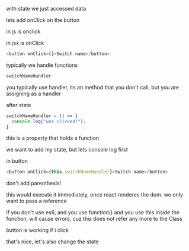 with state we just accessed data

lets add onClick on the button

in js is onclick

in jsx is onClick

```js
<button onClick={}>Switch name</button>
```

typically we handle functions

```js
switchNameHandler
```


you typically use handler, its an method that you don't call, but you are assigning as a handler

after state

```js
switchNameHandler = () => {
  console.log("was clicked!");
}
```
this is a property that holds a function

we want to add my state, but lets console log first

in button

```js
<button onClick={this.switchNameHandler}>Switch name</button>
```

don't add parenthesis!

this would execute it immediately, once react renderes the dom. we only want to pass a reference

if you don't use es6, and you use function() and you use this inside the function, will cause errors, cuz this does not refer any more to the Class

button is working if i click

that's nice, let's also change the state


















